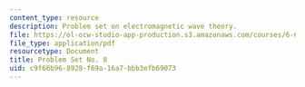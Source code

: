 ```yaml
---
content_type: resource
description: Problem set on electromagnetic wave theory.
file: https://ol-ocw-studio-app-production.s3.amazonaws.com/courses/6-632-electromagnetic-wave-theory-spring-2003/c9f66b968928f69a16a7bbb3efb69073_ps8.pdf
file_type: application/pdf
resourcetype: Document
title: Problem Set No. 8
uid: c9f66b96-8928-f69a-16a7-bbb3efb69073
---
```

